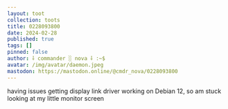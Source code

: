 ```yaml
---
layout: toot
collection: toots
title: 0228093800
date: 2024-02-28
published: true
tags: []
pinned: false
author: ⸸ commander ░ nova ⸸ :~$
avatar: /img/avatar/daemon.jpeg
mastodon: https://mastodon.online/@cmdr_nova/0228093800
---
```


having issues getting display link driver working on Debian 12, so am stuck looking at my little monitor screen
